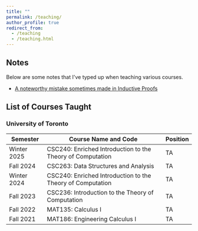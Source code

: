 ```yaml
---
title: ""
permalink: /teaching/
author_profile: true
redirect_from:
  - /teaching
  - /teaching.html
---
```


## Notes
Below are some notes that I've typed up when teaching various courses.

* [A noteworthy mistake sometimes made in Inductive Proofs](https://CoderWarren.github.io/files/arbitrary.pdf)

## List of Courses Taught

### University of Toronto

| Semester     | Course Name and Code                                         | Position |                        
| ------------ | ------------------------------------------------------------ |----------|
| Winter 2025  | CSC240: Enriched Introduction to the Theory of Computation   | TA       |
| Fall 2024    | CSC263: Data Structures and Analysis                         | TA       |
| Winter 2024  | CSC240: Enriched Introduction to the Theory of Computation   | TA       |
| Fall 2023    | CSC236: Introduction to the Theory of Computation            | TA       |
| Fall 2022    | MAT135: Calculus I                                           | TA       |
| Fall 2021    | MAT186: Engineering Calculus I                               | TA       |
